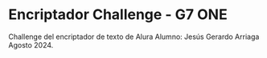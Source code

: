 # Encriptador Challenge - G7 ONE
 Challenge del encriptador de texto de Alura
 Alumno: Jesús Gerardo Arriaga
 Agosto 2024.
